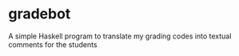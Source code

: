 gradebot
========

A simple Haskell program to translate my grading codes into textual comments for the students

